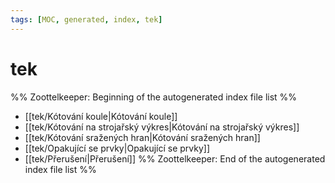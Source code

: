 ```yaml
---
tags: [MOC, generated, index, tek]
---
```

# tek
%% Zoottelkeeper: Beginning of the autogenerated index file list  %%
-  [[tek/Kótování koule|Kótování koule]]
-  [[tek/Kótování na strojařský výkres|Kótování na strojařský výkres]]
-  [[tek/Kótování sražených hran|Kótování sražených hran]]
-  [[tek/Opakující se prvky|Opakující se prvky]]
-  [[tek/Přerušení|Přerušení]]
%% Zoottelkeeper: End of the autogenerated index file list  %%
